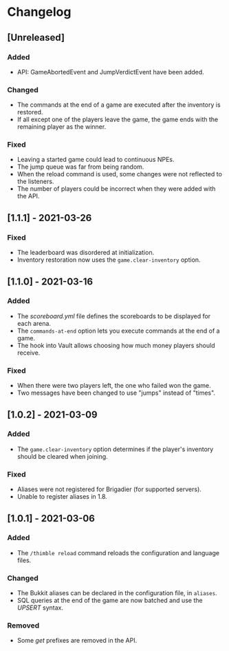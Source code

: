 Changelog
=========

## [Unreleased]
### Added
- API: GameAbortedEvent and JumpVerdictEvent have been added.

### Changed
- The commands at the end of a game are executed after the inventory is restored.
- If all except one of the players leave the game, the game ends with the remaining player as the winner.

### Fixed
- Leaving a started game could lead to continuous NPEs.
- The jump queue was far from being random.
- When the reload command is used, some changes were not reflected to the listeners.
- The number of players could be incorrect when they were added with the API.

## [1.1.1] - 2021-03-26
### Fixed
- The leaderboard was disordered at initialization.
- Inventory restoration now uses the `game.clear-inventory` option.

## [1.1.0] - 2021-03-16
### Added
- The *scoreboard.yml* file defines the scoreboards to be displayed for each arena.
- The `commands-at-end` option lets you execute commands at the end of a game.
- The hook into Vault allows choosing how much money players should receive.

### Fixed
- When there were two players left, the one who failed won the game.
- Two messages have been changed to use "jumps" instead of "times".

## [1.0.2] - 2021-03-09
### Added
- The `game.clear-inventory` option determines if the player's inventory should be cleared when joining.

### Fixed
- Aliases were not registered for Brigadier (for supported servers).
- Unable to register aliases in 1.8.

## [1.0.1] - 2021-03-06
### Added
- The `/thimble reload` command reloads the configuration and language files.

### Changed
- The Bukkit aliases can be declared in the configuration file, in `aliases`.
- SQL queries at the end of the game are now batched and use the *UPSERT* syntax.

### Removed
- Some *get* prefixes are removed in the API.
